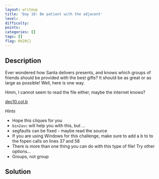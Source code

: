 ```yaml
---
layout: writeup
title: 'Day 10: Be patient with the adjacent'
level:
difficulty:
points:
categories: []
tags: []
flag: HV20{}
---
```

## Description

Ever wondered how Santa delivers presents, and knows which groups of
friends should be provided with the best gifts? It should be as great or
as large as possible! Well, here is one way.

Hmm, I cannot seem to read the file either, maybe the internet knows?

[dec10.col.b](writeupfiles/dec10.col.b)

*Hints*

* Hope this cliques for you
* `bin2asc` will help you with this, but ...
* segfaults can be fixed - maybe read the source
* If you are using Windows for this challenge, make sure to add a b to
  to the fopen calls on lines 37 and 58
* There is more than one thing you can do with this type of file! Try
  other options...
* Groups, not group

## Solution

